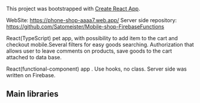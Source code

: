 This project was bootstrapped with [Create React App](https://github.com/facebook/create-react-app).

WebSite: https://phone-shop-aaaa7.web.app/
Server side repository: https://github.com/Satomeister/Mobile-shop-FirebaseFunctions

React(TypeScript) pet app, with possibility to add item to the cart and checkout mobile.Several filters for easy goods searching. Authorization that allows user to leave comments on products, save goods to the cart attached to data base.

React(functional-component) app . Use hooks, no class. Server side was written on Firebase. 

## Main libraries
